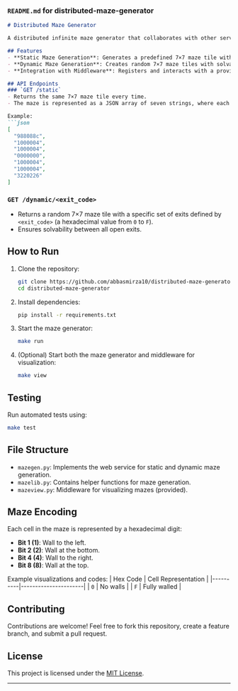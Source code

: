 ### `README.md` for **distributed-maze-generator**

```markdown
# Distributed Maze Generator

A distributed infinite maze generator that collaborates with other services to create and visualize maze tiles in real-time. This project implements both static and dynamic maze generation using Python and aiohttp, with a focus on solvable paths and compliance with distributed middleware.

## Features
- **Static Maze Generation**: Generates a predefined 7×7 maze tile with consistent exits.
- **Dynamic Maze Generation**: Creates random 7×7 maze tiles with solvable paths based on specified exits.
- **Integration with Middleware**: Registers and interacts with a provided middleware to simulate a collaborative distributed maze.

## API Endpoints
### `GET /static`
- Returns the same 7×7 maze tile every time.
- The maze is represented as a JSON array of seven strings, where each string encodes walls in hexadecimal format.

Example:
```json
[
  "988088c",
  "1000004",
  "1000004",
  "0000000",
  "1000004",
  "1000004",
  "3220226"
]
```

### `GET /dynamic/<exit_code>`
- Returns a random 7×7 maze tile with a specific set of exits defined by `<exit_code>` (a hexadecimal value from `0` to `F`).
- Ensures solvability between all open exits.

## How to Run
1. Clone the repository:
   ```bash
   git clone https://github.com/abbasmirza10/distributed-maze-generator.git
   cd distributed-maze-generator
   ```

2. Install dependencies:
   ```bash
   pip install -r requirements.txt
   ```

3. Start the maze generator:
   ```bash
   make run
   ```

4. (Optional) Start both the maze generator and middleware for visualization:
   ```bash
   make view
   ```

## Testing
Run automated tests using:
```bash
make test
```

## File Structure
- `mazegen.py`: Implements the web service for static and dynamic maze generation.
- `mazelib.py`: Contains helper functions for maze generation.
- `mazeview.py`: Middleware for visualizing mazes (provided).

## Maze Encoding
Each cell in the maze is represented by a hexadecimal digit:
- **Bit 1 (1)**: Wall to the left.
- **Bit 2 (2)**: Wall at the bottom.
- **Bit 4 (4)**: Wall to the right.
- **Bit 8 (8)**: Wall at the top.

Example visualizations and codes:
| Hex Code | Cell Representation |
|----------|----------------------|
| `0`      | No walls            |
| `F`      | Fully walled         |

## Contributing
Contributions are welcome! Feel free to fork this repository, create a feature branch, and submit a pull request.

## License
This project is licensed under the [MIT License](LICENSE).

---
```

